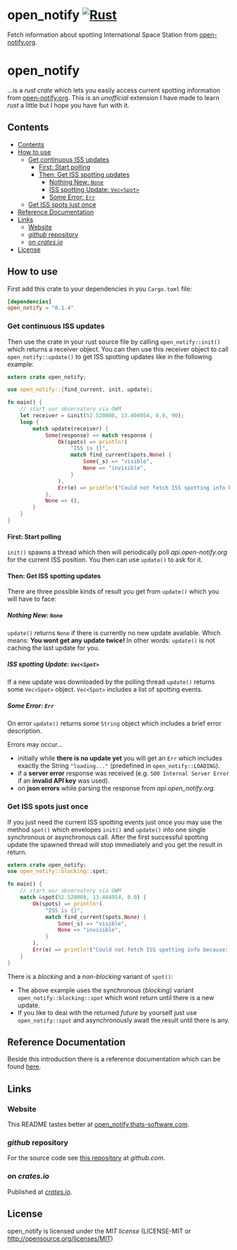 # open_notify [![Rust](https://github.com/fightling/open_notify/actions/workflows/rust.yml/badge.svg)](https://github.com/fightling/open_notify/actions/workflows/rust.yml)

Fetch information about spotting International Space Station from [open-notify.org](http://open-notify.org).

# open_notify

...is a *rust crate* which lets you easily access current spotting information from [open-notify.org](https://open-notify.org/). This is an *unofficial* extension I have made to learn *rust* a little but I hope you have fun with it.

## Contents

<!-- MDTOC maxdepth:6 firsth1:2 numbering:0 flatten:0 bullets:1 updateOnSave:1 -->

- [Contents](#contents)   
- [How to use](#how-to-use)   
   - [Get continuous ISS updates](#get-continuous-iss-updates)   
      - [First: Start polling](#first-start-polling)   
      - [Then: Get ISS spotting updates](#then-get-iss-spotting-updates)   
         - [Nothing New: `None`](#nothing-new-none)   
         - [ISS spotting Update: `Vec<Spot>`](#iss-spotting-update-vecspot)   
         - [Some Error: `Err`](#some-error-err)   
   - [Get ISS spots just once](#get-iss-spots-just-once)   
- [Reference Documentation](#reference-documentation)   
- [Links](#links)   
   - [Website](#website)   
   - [*github* repository](#github-repository)   
   - [on *crates.io*](#on-cratesio)   
- [License](#license)   

<!-- /MDTOC -->

## How to use

First add this crate to your dependencies in you `Cargo.toml` file:

```toml
[dependencies]
open_notify = "0.1.4"
```

### Get continuous ISS updates

Then use the crate in your rust source file by calling `open_notify::init()` which returns a receiver object.
You can then use this receiver object to call `open_notify::update()` to get ISS spotting updates like in the following example:

```rust
extern crate open_notify;

use open_notify::{find_current, init, update};

fn main() {
    // start our observatory via OWM
    let receiver = &init(52.520008, 13.404954, 0.0, 90);
    loop {
        match update(receiver) {
            Some(response) => match response {
                Ok(spots) => println!(
                    "ISS is {}",
                    match find_current(spots,None) {
                        Some(_s) => "visible",
                        None => "invisible",
                    }
                ),
                Err(e) => println!("Could not fetch ISS spotting info because: {}", e),
            },
            None => (),
        }
    }
}
```

#### First: Start polling

`init()` spawns a thread which then will periodically poll *api.open-notify.org* for the current ISS position.
You then can use `update()` to ask for it.

#### Then: Get ISS spotting updates

There are three possible kinds of result you get from `update()` which you will have to face:

##### Nothing New: `None`

`update()` returns `None` if there is currently no new update available.
Which means: **You wont get any update twice!**
In other words: `update()` is not caching the last update for you.

##### ISS spotting Update: `Vec<Spot>`

If a new update was downloaded by the polling thread `update()` returns some `Vec<Spot>` object.
`Vec<Spot>` includes a list of spotting events.

##### Some Error: `Err`
On error `update()` returns some `String` object which includes a brief error description.

Errors may occur...
- initially while **there is no update yet** you will get an `Err` which includes exactly the String `"loading..."` (predefined in `open_notify::LOADING`).
- if a **server error** response was received (e.g. `500 Internal Server Error` if an **invalid API key** was used).
- on **json errors** while parsing the response from *api.open_notify.org*.

### Get ISS spots just once

If you just need the current ISS spotting events just once you may use the method `spot()` which envelopes `init()` and `update()` into one single synchronous or asynchronous call.
After the first successful spotting update the spawned thread will stop immediately and you get the result in return.

```rust
extern crate open_notify;
use open_notify::blocking::spot;

fn main() {
    // start our observatory via OWM
    match &spot(52.520008, 13.404954, 0.0) {
        Ok(spots) => println!(
            "ISS is {}",
            match find_current(spots,None) {
                Some(_s) => "visible",
                None => "invisible",
            }
        ),
        Err(e) => println!("Could not fetch ISS spotting info because: {}", e),
    }
}
```

There is a *blocking* and a *non-blocking* variant of `spot()`:

- The above example uses the synchronous (*blocking*) variant `open_notify::blocking::spot` which wont return until there is a new update.
- If you like to deal with the returned *future* by yourself just use `open_notify::spot` and asynchronously await the result until there is any.

## Reference Documentation

Beside this introduction there is a reference documentation which can be found [here](https://docs.rs/open_notify).

## Links

### Website

This README tastes better at [open_notify.thats-software.com](https://open_notify.thats-software.com).

### *github* repository

For the source code see [this repository](https://github.com/fightling/open_notify) at *github.com*.

### on *crates.io*

Published at [*crates.io*](https://crates.io/crates/open_notify).

## License

open_notify is licensed under the *MIT license* (LICENSE-MIT or http://opensource.org/licenses/MIT)
